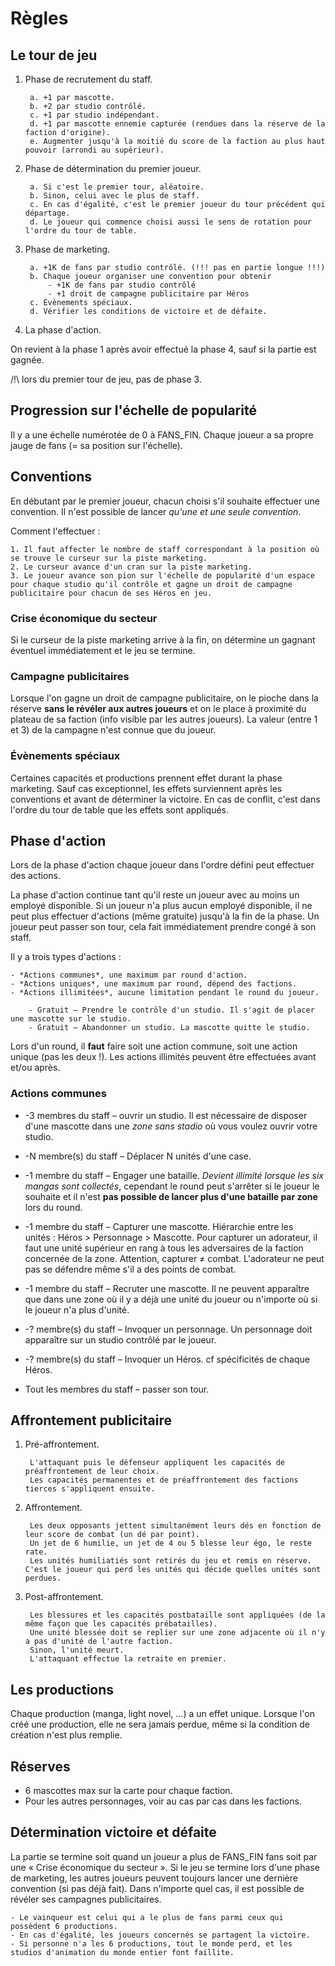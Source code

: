 # Règles

## Le tour de jeu

1. Phase de recrutement du staff.

        a. +1 par mascotte.
        b. +2 par studio contrôlé.
        c. +1 par studio indépendant.
        d. +1 par mascotte ennemie capturée (rendues dans la réserve de la faction d'origine).
        e. Augmenter jusqu'à la moitié du score de la faction au plus haut pouvoir (arrondi au supérieur).

2. Phase de détermination du premier joueur.

        a. Si c'est le premier tour, aléatoire.
        b. Sinon, celui avec le plus de staff.
        c. En cas d'égalité, c'est le premier joueur du tour précédent qui départage.
        d. Le joueur qui commence choisi aussi le sens de rotation pour l'ordre du tour de table.

3. Phase de marketing.

        a. +1K de fans par studio contrôlé. (!!! pas en partie longue !!!)
        b. Chaque joueur organiser une convention pour obtenir
            - +1K de fans par studio contrôlé
            - +1 droit de campagne publicitaire par Héros
        c. Évènements spéciaux.
        d. Vérifier les conditions de victoire et de défaite.

4. La phase d'action.


On revient à la phase 1 après avoir effectué la phase 4,
sauf si la partie est gagnée.

/!\\ lors du premier tour de jeu, pas de phase 3.


## Progression sur l'échelle de popularité

Il y a une échelle numérotée de 0 à FANS_FIN.
Chaque joueur a sa propre jauge de fans (= sa position sur l'échelle).


## Conventions

En débutant par le premier joueur, chacun choisi s'il souhaite effectuer une convention.
Il n'est possible de lancer *qu'une et une seule convention*.

Comment l'effectuer :

    1. Il faut affecter le nombre de staff correspondant à la position où se trouve le curseur sur la piste marketing.
    2. Le curseur avance d'un cran sur la piste marketing.
    3. Le joueur avance son pion sur l'échelle de popularité d'un espace pour chaque studio qu'il contrôle et gagne un droit de campagne publicitaire pour chacun de ses Héros en jeu.

### Crise économique du secteur

Si le curseur de la piste marketing arrive à la fin, on détermine un gagnant éventuel immédiatement et le jeu se termine.

### Campagne publicitaires

Lorsque l'on gagne un droit de campagne publicitaire, on le pioche dans la réserve **sans le révéler aux autres joueurs** et on le place à proximité du plateau de sa faction (info visible par les autres joueurs).
La valeur (entre 1 et 3) de la campagne n'est connue que du joueur.

### Évènements spéciaux

Certaines capacités et productions prennent effet durant la phase marketing.
Sauf cas exceptionnel, les effets surviennent après les conventions et avant de déterminer la victoire.
En cas de conflit, c'est dans l'ordre du tour de table que les effets sont appliqués.


## Phase d'action

Lors de la phase d'action chaque joueur dans l'ordre défini peut effectuer des actions.

La phase d'action continue tant qu'il reste un joueur avec au moins un employé disponible.
Si un joueur n'a plus aucun employé disponible, il ne peut plus effectuer d'actions (même gratuite) jusqu'à la fin de la phase.
Un joueur peut passer son tour, cela fait immédiatement prendre congé à son staff.

Il y a trois types d'actions :

    - *Actions communes*, une maximum par round d'action.
    - *Actions uniques*, une maximum par round, dépend des factions.
    - *Actions illimitées*, aucune limitation pendant le round du joueur.

        - Gratuit — Prendre le contrôle d'un studio. Il s'agit de placer une mascotte sur le studio.
        - Gratuit – Abandonner un studio. La mascotte quitte le studio.

Lors d'un round, il **faut** faire soit une action commune, soit une action unique (pas les deux !).
Les actions illimités peuvent être effectuées avant et/ou après.

### Actions communes

- -3 membres du staff – ouvrir un studio.
    Il est nécessaire de disposer d'une mascotte dans une *zone sans stadio* où vous voulez ouvrir votre studio.

- -N membre(s) du staff – Déplacer N unités d'une case.

- -1 membre du staff – Engager une bataille.
    *Devient illimité lorsque les six mangas sont collectés*, cependant le round peut s'arrêter si le joueur le souhaite et il n'est **pas possible de lancer plus d'une bataille par zone** lors du round.

- -1 membre du staff – Capturer une mascotte.
    Hiérarchie entre les unités : Héros > Personnage > Mascotte.
    Pour capturer un adorateur, il faut une unité supérieur en rang à tous les adversaires de la faction concernée de la zone.
    Attention, capturer ≠ combat. L'adorateur ne peut pas se défendre même s'il a des points de combat.

- -1 membre du staff – Recruter une mascotte.
    Il ne peuvent apparaître que dans une zone où il y a déjà une unité du joueur ou
    n'importe où si le joueur n'a plus d'unité.

- -? membre(s) du staff – Invoquer un personnage.
    Un personnage doit apparaître sur un studio contrôlé par le joueur.

- -? membre(s) du staff – Invoquer un Héros.
    cf spécificités de chaque Héros.

- Tout les membres du staff – passer son tour.


## Affrontement publicitaire

1. Pré-affrontement.

        L'attaquant puis le défenseur appliquent les capacités de préaffrontement de leur choix.
        Les capacités permanentes et de préaffrontement des factions tierces s'appliquent ensuite.

2. Affrontement.

        Les deux opposants jettent simultanément leurs dés en fonction de leur score de combat (un dé par point).
        Un jet de 6 humilie, un jet de 4 ou 5 blesse leur égo, le reste rate.
        Les unités humiliatiés sont retirés du jeu et remis en réserve. C'est le joueur qui perd les unités qui décide quelles unités sont perdues.

3. Post-affrontement.

        Les blessures et les capacités postbataille sont appliquées (de la même façon que les capacités prébatailles).
        Une unité blessée doit se replier sur une zone adjacente où il n'y a pas d'unité de l'autre faction.
        Sinon, l'unité meurt.
        L'attaquant effectue la retraite en premier.


## Les productions

Chaque production (manga, light novel, …) a un effet unique.
Lorsque l'on créé une production, elle ne sera jamais perdue, même si la condition de création n'est plus remplie.


## Réserves

- 6 mascottes max sur la carte pour chaque faction.
- Pour les autres personnages, voir au cas par cas dans les factions.


## Détermination victoire et défaite

La partie se termine soit quand un joueur a plus de FANS_FIN fans soit par une « Crise économique du secteur ».
Si le jeu se termine lors d'une phase de marketing, les autres joueurs peuvent toujours lancer une dernière convention (si pas déjà fait).
Dans n'importe quel cas, il est possible de révéler ses campagnes publicitaires.

    - Le vainqueur est celui qui a le plus de fans parmi ceux qui possèdent 6 productions.
    - En cas d'égalité, les joueurs concernés se partagent la victoire.
    - Si personne n'a les 6 productions, tout le monde perd, et les studios d'animation du monde entier font faillite.

